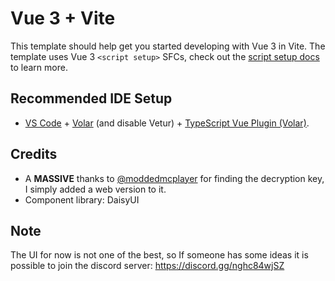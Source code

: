 # Vue 3 + Vite

This template should help get you started developing with Vue 3 in Vite. The template uses Vue 3 `<script setup>` SFCs, check out the [script setup docs](https://v3.vuejs.org/api/sfc-script-setup.html#sfc-script-setup) to learn more.

## Recommended IDE Setup

- [VS Code](https://code.visualstudio.com/) + [Volar](https://marketplace.visualstudio.com/items?itemName=Vue.volar) (and disable Vetur) + [TypeScript Vue Plugin (Volar)](https://marketplace.visualstudio.com/items?itemName=Vue.vscode-typescript-vue-plugin).

## Credits

- A **MASSIVE** thanks to [@moddedmcplayer](https://github.com/moddedmcplayer) for finding the decryption key, I simply added a web version to it.
- Component library: DaisyUI

## Note

The UI for now is not one of the best, so If someone has some ideas it is possible to join the discord server: https://discord.gg/nghc84wjSZ
